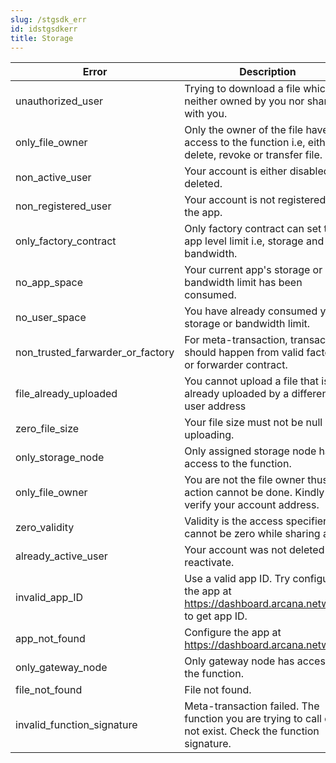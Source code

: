 ```yaml
---
slug: /stgsdk_err
id: idstgsdkerr
title: Storage
---
```


| Error	| Description |
| ----  | ------ |
| unauthorized_user	| Trying to download a file which is neither owned by you nor shared with you. |
| only_file_owner	|	Only the owner of the file have access to the function i.e, either to delete, revoke or transfer file. |
| non_active_user	|	Your account is either disabled or deleted. |
| non_registered_user	|	Your account is not registered for the app. |
| only_factory_contract	|	Only factory contract can set the app level limit i.e, storage and bandwidth. |
| no_app_space	|	Your current app's storage or bandwidth limit has been consumed. |
| no_user_space	|	You have already consumed your storage or bandwidth limit. |
| non_trusted_farwarder_or_factory	|	For meta-transaction, transaction should happen from valid factory or forwarder contract. |
| file_already_uploaded	|	You cannot upload a file that is already uploaded by a different user address
| zero_file_size	|	Your file size must not be null while uploading. |
| only_storage_node	|	Only assigned storage node has access to the function. |
| only_file_owner	|	You are not the file owner thus action cannot be done. Kindly verify your account address. |
| zero_validity	|	Validity is the access specifier and cannot be zero while sharing a file. |
| already_active_user	|	Your account was not deleted to reactivate. |
| invalid_app_ID	|	Use a valid app ID. Try configuring the app at https://dashboard.arcana.network/ to get app ID. |
| app_not_found	|	Configure the app at https://dashboard.arcana.network/. |
| only_gateway_node	|	Only gateway node has access to the function. |
| file_not_found	|	File not found. |
| invalid_function_signature	|	Meta-transaction failed. The function you are trying to call does not exist. Check the function signature. |
